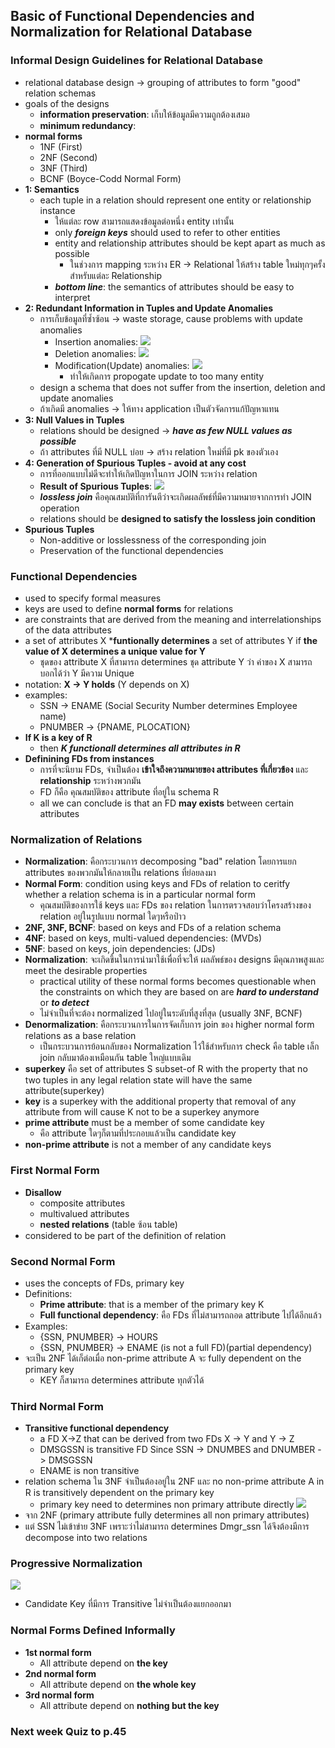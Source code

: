 ## Basic of Functional Dependencies and Normalization for Relational Database

### Informal Design Guidelines for Relational Database
- relational database design -> grouping of attributes to form "good" relation schemas
- goals of the designs
  - **information preservation**: เก็บให้ข้อมูลมีความถูกต้องเสมอ
  - **minimum redundancy**:
- **normal forms**
  - 1NF (First)
  - 2NF (Second)
  - 3NF (Third)
  - BCNF (Boyce-Codd Normal Form)
- **1: Semantics**
  - each tuple in a relation should represent one entity or relationship instance
    - ให้แต่ละ row สามารถแสดงข้อมูลต่อหนึ่ง entity เท่านั้น
    - only ***foreign keys*** should used to refer to other entities
    - entity and relationship attributes should be kept apart as much as possible
      - ในช่วงการ mapping ระหว่าง ER -> Relational ให้สร้าง table ใหม่ทุกๆครั้งสำหรับแต่ละ Relationship
    - ***bottom line***: the semantics of attributes should be easy to interpret
- **2: Redundant Information in Tuples and Update Anomalies**
  - การเก็บข้อมูลที่ซ้ำซ้อน -> waste storage, cause problems with update anomalies
    - Insertion anomalies: ![](https://media.discordapp.net/attachments/1014398974649708624/1031399773728686180/unknown.png?width=1440&height=440)
    - Deletion anomalies: ![](https://media.discordapp.net/attachments/1014398974649708624/1031400493043437588/unknown.png?width=1440&height=504)
    - Modification(Update) anomalies: ![](https://media.discordapp.net/attachments/1014398974649708624/1031399443267846245/unknown.png?width=1440&height=437)
      - ทำให้เกิดการ propogate update to too many entity
  - design a schema that does not suffer from the insertion, deletion and update anomalies
  - ถ้าเกิดมี anomalies -> ให้ทาง application เป็นตัวจัดการแก้ปัญหาแทน
- **3: Null Values in Tuples**
  - relations should be designed -> ***have as few NULL values as possible***
  - ถ้า attributes ที่มี NULL บ่อย -> สร้าง relation ใหม่ที่มี pk ของตัวเอง
- **4: Generation of Spurious Tuples - avoid at any cost**
  - การที่ออกแบบไม่ดีจะทำให้เกิดปัญหาในการ JOIN ระหว่าง relation
  - **Result of Spurious Tuples**: ![](https://media.discordapp.net/attachments/1014398974649708624/1031403817826267206/unknown.png?width=932&height=685)
  - ***lossless join*** คือคุณสมบัติที่การันตีว่าจะเกิดผลลัพธ์ที่มีความหมายจากการทำ JOIN operation
  - relations should be **designed to satisfy the lossless join condition**
- **Spurious Tuples**
  - Non-additive or losslessness of the corresponding join
  - Preservation of the functional dependencies

### Functional Dependencies
- used to specify formal measures
- keys are used to define **normal forms** for relations
- are constraints that are derived from the meaning and interrelationships of the data attributes
- a set of attributes X ***funtionally determines** a set of attributes Y if **the value of X determines a unique value for Y**
  - ชุดของ attribute X ที่สามารถ determines ชุด attribute Y ว่า ค่าของ X สามารถบอกได้ว่า Y มีความ Unique
- notation: **X -> Y holds** (Y depends on X)
- examples:
  - SSN -> ENAME (Social Security Number determines Employee name)
  - PNUMBER -> {PNAME, PLOCATION}
- **If K is a key of R**
  - then ***K functionall determines _all_ attributes in R***
- **Definining FDs from instances**
  - การที่จะนิยาม FDs, จำเป็นต้อง **เข้าใจถึงความหมายของ attributes ที่เกี่ยวข้อง** และ **relationship** ระหว่างพวกมัน
  - FD ก็คือ คุณสมบัติของ attribute ที่อยู่ใน schema R
  - all we can conclude is that an FD **may exists** between certain attributes

### Normalization of Relations
- **Normalization**: คือกระบวนการ decomposing "bad" relation โดยการแยก attributes ของพวกมันให้กลายเป็น relations ที่ย่อยลงมา
- **Normal Form**: condition using keys and FDs of relation to ceritfy whether a relation schema is in a particular normal form
  - คุณสมบัติของการใช้ keys และ FDs ของ relation ในการตรวจสอบว่าโครงสร้างของ relation อยู่ในรูปแบบ normal ใดๆหรือป่าว
- **2NF, 3NF, BCNF**: based on keys and FDs of a relation schema
- **4NF**: based on keys, multi-valued dependencies: (MVDs)
- **5NF**: based on keys, join dependencies: (JDs)
- **Normalization**: จะเกิดขึ้นในการนำมาใช้เพื่อที่จะให้ ผลลัพธ์ของ designs มีคุณภาพสูงและ meet the desirable properties
  - practical utility of these normal forms becomes questionable when the constraints on which they are based on are ***hard to understand*** or ***to detect***
  - ไม่จำเป็นที่จะต้อง normalized ไปอยู่ในระดับที่สูงที่สุด (usually 3NF, BCNF)
- **Denormalization**: คือกระบวนการในการจัดเก็บการ join ของ higher normal form relations as a base relation
  - เป็นกระบวนการย้อนกลับของ Normalization ไว้ใช้สำหรับการ check คือ table เล็ก join กลับมาต้องเหมือนกัน table ใหญ่แบบเดิม
- **superkey** คือ set of attributes S subset-of R with the property that no two tuples in any legal relation state will have the same attribute(superkey)
- **key** is a superkey with the additional property that removal of any attribute from will cause K not to be a superkey anymore
- **prime attribute** must be a member of some candidate key
  - คือ attribute ใดๆก็ตามที่ประกอบแล้วเป็น candidate key
- **non-prime attribute** is not a member of any candidate keys

### First Normal Form
- **Disallow**
  - composite attributes
  - multivalued attributes
  - **nested relations** (table ซ้อน table)
- considered to be part of the definition of relation

### Second Normal Form
- uses the concepts of FDs, primary key
- Definitions:
  - **Prime attribute**: that is a member of the primary key K
  - **Full functional dependency**: คือ FDs ที่ไม่สามารถถอด attribute ไปได้อีกแล้ว
- Examples:
  - {SSN, PNUMBER} -> HOURS
  - {SSN, PNUMBER} -> ENAME (is not a full FD)(partial dependency)
- จะเป็น 2NF ได้เก็ต่อเมื่อ non-prime attribute A จะ fully dependent on the primary key
  - KEY ก็สามารถ determines attribute ทุกตัวได้

### Third Normal Form
- **Transitive functional dependency**
  - a FD X->Z that can be derived from two FDs X -> Y and Y -> Z
  - DMSGSSN is transitive FD Since SSN -> DNUMBES and DNUMBER -> DMSGSSN
  - ENAME is non transitive
- relation schema ใน 3NF จำเป็นต้องอยู่ใน 2NF และ no non-prime attribute A in R is transitively dependent on the primary key
  - primary key need to determines non primary attribute directly
![](https://media.discordapp.net/attachments/1014398974649708624/1031423045816025158/unknown.png)
- จาก 2NF (primary attribute fully determines all non primary attributes)
- แต่ SSN ไม่เข้าข่าย 3NF เพราะว่าไม่สามารถ determines Dmgr_ssn ได้จึงต้องมีการ decompose into two relations

### Progressive Normalization
![](https://media.discordapp.net/attachments/1014398974649708624/1031424080345313330/unknown.png?width=1440&height=673)
- Candidate Key ที่มีการ Transitive ไม่จำเป็นต้องแยกออกมา

### Normal Forms Defined Informally
- **1st normal form**
  - All attribute depend on **the key**
- **2nd normal form**
  - All attribute depend on **the whole key**
- **3rd normal form**
  - All attribute depend on **nothing but the key**

### Next week Quiz to p.45
